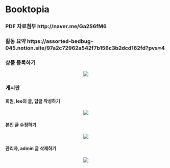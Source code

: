 # Booktopia

<h3>PDF 자료첨부 http://naver.me/Ga2S6fM6</h3>
<h3>활동 요약 https://assorted-bedbug-045.notion.site/97a2c72962a542f7b156c3b2dcd162fd?pvs=4 </h3>
<h3>상품 등록하기</h3>
<p align="center">
  <img src="https://github.com/moonseongjin/Booktopia/assets/124224738/79417f81-27ca-40a5-8104-1c54afe02d91.gif">
</p>

<h3>게시판</h3>
<h4>회원, lee의 글, 답글 작성하기</h4>
<p align="center">
  <img src="https://github.com/moonseongjin/Booktopia/assets/124224738/708d0d70-413d-4df1-a579-bdc29e236afd.gif">
</p>
<h4>본인 글 수정하기</h4>
<p align="center">
  <img src="https://github.com/moonseongjin/Booktopia/assets/124224738/60ccc3ba-88a1-45e6-b647-8e0bc66ecd9d.gif">
</p>
<h4>관리자, admin 글 삭제하기</h4>
<p align="center">
  <img src="https://github.com/moonseongjin/Booktopia/assets/124224738/c186a0e6-f8bf-4970-97c4-3d17f922dc4d.gif">
</p>






